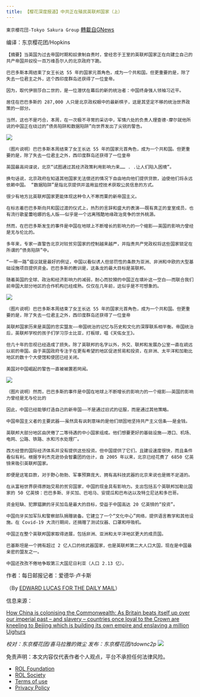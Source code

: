 ```yaml
---
title: 【樱花深度报道】中共正在殖民英联邦国家（上）
---
```

`東京櫻花団-Tokyo Sakura Group` [轉載自GNews](https://gnews.org/zh-hans/1722613/)

编译：东京樱花团/Hopkins


```
【摘要】当英国为过去帝国时期和奴隶制自责时，曾经忠于王室的英联邦国家正在向建立自己的共产帝国并奴役一百万维吾尔人的北京政府下跪。
```



```
巴巴多斯本周结束了女王长达 55 年的国家元首角色，成为一个共和国。但更重要的是，除了失去一位君主之外，这个西印度群岛还获得了一位皇帝。
```



```
因为，取代伊丽莎白二世的，是一位潜伏在幕后的新的统治者：中国终身强人领袖习近平。
```



```
居住在巴巴多斯的 287,000 人只是北京政权眼中的最新棋子，这是其坚定不移的统治世界政策的一部分。
```



```
当然，这也不是巧合，本周，在一次极不寻常的采访中，军情六处的负责人理查德·摩尔就他所说的中国正在绕过的“债务陷阱和数据陷阱”向世界发出了尖锐的警告。
```

![](https://assets.gnews.org/wp-content/uploads/2021/12/1-38.jpg)

```
（图片说明）巴巴多斯本周结束了女王长达 55 年的国家元首角色，成为一个共和国。但更重要的是，除了失去一位君主之外，西印度群岛还获得了一位皇帝
```



```
英国最高间谍说，北京“试图通过其经济政策利用影响力来…… . .让人们陷入困境”。
```



```
换句话说，北京政府在知道其他国家无法偿还的情况下自由地向他们提供贷款，迫使他们将永远依赖中国。 “数据陷阱”是指北京提供并滥用监控技术获取公民信息的方式。
```



```
很少有地方比英联邦国家更能体现这种令人不寒而栗的新帝国主义。
```



```
在标志着巴巴多斯向共和国过渡的仪式上，热烈的言辞和盛大的表演——既有真正的皇室成员，也有流行歌星蕾哈娜的名人版——似乎是一个远离残酷地缘政治竞争的世外桃源。
```



```
然而，在巴巴多斯发生的事件是中国在地球上不断增长的影响力的一个缩影——英国的影响力曾经是无与伦比的。
```



```
多年来，专家一直警告北京对较贫穷国家的控制越来越严，并指责共产党政权将这些国家锁定在所谓的“债务陷阱”中。
```



```
“一带一路”倡议就是最好的例证，中国以看似诱人但惩罚性的条款为亚洲、非洲和中欧的大型基础设施项目提供资金。巴巴多斯的教训是，这条龙的最大目标是英联邦。
```



```
随着英国的全球、政治和经济影响力的减弱，耐心而狡猾的中国正在填补这一空白——而联合我们前帝国大部分地区的合作机构已经成熟。仅仅在几年前，这似乎是不可想象的。
```

![](https://assets.gnews.org/wp-content/uploads/2021/12/2-16.jpg)

```
（图片说明）巴巴多斯本周结束了女王长达 55 年的国家元首角色，成为一个共和国。但更重要的是，除了失去一位君主之外，西印度群岛还获得了一位皇帝
```



```
英联邦国家历来是英国的忠实盟友——帝国统治的记忆与历史和文化的深厚联系相平衡。帝国统治后，英联邦学校的孩子们学习莎士比亚，打板球，唱《天佑女王》。
```



```
但几十年的忽视已经造成了损失。除了英联邦的名字以外，外交、联邦和发展办公室一直在疏远以前的帝国。由于英国政府专注于在更有希望的地区促进贸易和投资，在非洲、太平洋和加勒比地区的数十个大使馆和使团已经关闭。
```



```
美国对中国崛起的警告一直被被置若罔闻。
```

![](https://assets.gnews.org/wp-content/uploads/2021/12/3-11.jpg)

```
（图片说明）然而，巴巴多斯的事件是中国在地球上不断增长的影响力的一个缩影——英国的影响力曾经是无与伦比的
```



```
因此，中国已经能够打造自己的新帝国——不是通过旧式的征服，而是通过其他策略。
```



```
中国帝国主义者的主要武器——虽然具有讽刺意味的是他们顽固地坚持共产主义信条——是金钱。
```



```
英联邦大部分地区由厌倦了二等待遇的中小国家组成。他们想要更好的基础设施——港口、机场、电网、公路、铁路、水和污水处理厂。
```



```
西方经营的国际经济体系并没有提供这些投资。但中国提供了它们，且建设速度很快，而且条件看似有利。根据亨利杰克逊协会智囊团的估计，自 2005 年以来，北京已经花费了 6850 亿英镑来吸引英联邦国家。
```



```
即便是这笔巨款，对于野心勃勃、军事预算庞大、拥有高科技武器的北京来说也是微不足道的。
```



```
在从富裕世界获得原始交易的贫穷国家，中国的现金具有影响力。支出包括五个英联邦加勒比国家的 50 亿英镑：巴巴多斯、牙买加、巴哈马、安提瓜和巴布达以及特立尼达和多巴哥。
```



```
资金短缺、犯罪猖獗的牙买加岛是最大的目标，受益于中国高达 20 亿英镑的“投资”。
```



```
中国向牙买加军队和警察部队捐赠装备。它建立了一个“文化中心”网络，提供语言教学和其他设施。在 Covid-19 大流行期间，还捐赠了测试仪器、口罩和呼吸机。
```



```
中国正在整个英联邦国家取得进展，包括非洲、亚洲和太平洋地区更大的成员国。
```



```
巴基斯坦是一个拥有超过 2 亿人口的核武器国家，也是英联邦第二大人口大国，现在是中国最亲密的盟友之一。
```



```
中国还孜孜不倦地争取第三大国尼日利亚（人口 2.13 亿）。
```


作者：每日邮报记者：爱德华·卢卡斯

（By [EDWARD LUCAS FOR THE DAILY MAIL](https://www.dailymail.co.uk/home/search.html?s=&amp;authornamef=Edward+Lucas+for+the+Daily+Mail)）

信息来源：

[How China is colonising the Commonwealth: As Britain beats itself up over our imperial past – and slavery – countries once loyal to the Crown are kneeling to Beijing which is building its own empire and enslaving a million Uighurs](https://www.dailymail.co.uk/news/article-10273381/How-China-colonising-Commonwealth.html)

*校对：东京樱花团/喜马拉雅的微尘*
*发布：东京樱花团/tdownc2p*
![](https://assets.gnews.org/wp-content/uploads/2021/11/yht.png)


 

免责声明：本文内容仅代表作者个人观点，平台不承担任何法律风险。

- [ROL Foundation](https://rolfoundation.org/)
- [ROL Society](https://rolsociety.org/)
- [Terms of use](https://gnews.org/terms-of-use-3/)
- [Privacy Policy](https://gnews.org/privacy-policy/)
